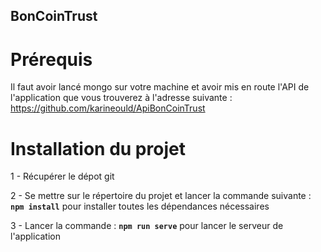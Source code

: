 ## BonCoinTrust

# Prérequis

Il faut avoir lancé mongo sur votre machine et avoir mis en route l'API de l'application que vous trouverez à l'adresse suivante : https://github.com/karineould/ApiBonCoinTrust

# Installation du projet

1 - Récupérer le dépot git 

2 - Se mettre sur le répertoire du projet et lancer la commande suivante :
**`npm install`** pour installer toutes les dépendances nécessaires

3 - Lancer la commande : **`npm run serve`** pour lancer le serveur de l'application
